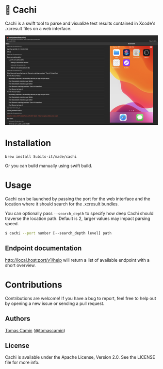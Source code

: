 # 🌵 Cachi

Cachi is a swift tool to parse and visualize test results contained in Xcode's .xcresult files on a web interface.

<img src="Documentation/main_screenshot.png" width="840">


# Installation

```
brew install Subito-it/made/cachi
```

Or you can build manually using swift build.


# Usage

Cachi can be launched by passing the port for the web interface and the location where it should search for the .xcresult bundles.

You can optionally pass `--search_depth` to specify how deep Cachi should traverse the location path. Default is 2, larger values may impact parsing speed. 

```bash
$ cachi --port number [--search_depth level] path
```

## Endpoint documentation

http://local.host:port/v1/help will return a list of available endpoint with a short overview.


# Contributions

Contributions are welcome! If you have a bug to report, feel free to help out by opening a new issue or sending a pull request.


## Authors

[Tomas Camin](https://github.com/tcamin) ([@tomascamin](https://twitter.com/tomascamin))


## License

Cachi is available under the Apache License, Version 2.0. See the LICENSE file for more info.

